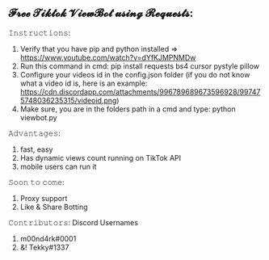 𝓕𝓻𝓮𝓮 𝓣𝓲𝓴𝓽𝓸𝓴 𝓥𝓲𝓮𝔀𝓑𝓸𝓽 𝓾𝓼𝓲𝓷𝓰 𝓡𝓮𝓺𝓾𝓮𝓼𝓽𝓼:
---------------------------------------------


𝙸𝚗𝚜𝚝𝚛𝚞𝚌𝚝𝚒𝚘𝚗𝚜:
1. Verify that you have pip and python installed => https://www.youtube.com/watch?v=dYfKJMPNMDw
2. Run this command in cmd: pip install requests bs4 cursor pystyle pillow
3. Configure your videos id in the config.json folder
(if you do not know what a video id is, here is an example: https://cdn.discordapp.com/attachments/996789689673596928/997475748036235315/videoid.png)
4. Make sure, you are in the folders path in a cmd and type: python viewbot.py

𝙰𝚍𝚟𝚊𝚗𝚝𝚊𝚐𝚎𝚜:
1.  fast, easy
2.  Has dynamic views count running on TikTok API
3.  mobile users can run it

𝚂𝚘𝚘𝚗 𝚝𝚘 𝚌𝚘𝚖𝚎:
1. Proxy support
2. Like & Share Botting

𝙲𝚘𝚗𝚝𝚛𝚒𝚋𝚞𝚝𝚘𝚛𝚜:
Discord Usernames
1. m00nd4rk#0001
2. &! Tekky#1337
